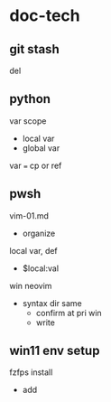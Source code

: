 
# doc-tech


## git stash

del


## python

var scope
- local var
- global var


var `=` cp or ref


## pwsh

vim-01.md
- organize


local var, def
- $local:val


win neovim
- syntax dir same
  - confirm at pri win
  - write


## win11 env setup

fzfps install
- add



